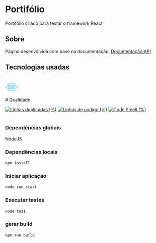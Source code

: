# Portifólio
  Portifólio criado para testar o framework React
 
## Sobre

 Página desenvolvida com base na documentação:
 [Documentação API](https://react.dev/learn/typescript)
 
## Tecnologias usadas

<div style="display: inline_block">
  <br>
  <img align="center" alt="React" height="30" width="40" src="https://raw.githubusercontent.com/devicons/devicon/master/icons/react/react-original.svg">
</div>
<br>
# Qualidade
<br>

[![Linhas duplicadas (%)](https://sonarcloud.io/api/project_badges/measure?project=idpablo_ipablo.dev&metric=duplicated_lines_density&token=d4215bf2fb0f7ecd767bcb859bcd6df371e6832e)](https://sonarcloud.io/summary/new_code?id=idpablo_ipablo.dev)
[![Linhas de codigo (%)](https://sonarcloud.io/api/project_badges/measure?project=idpablo_ipablo.dev&metric=ncloc&token=d4215bf2fb0f7ecd767bcb859bcd6df371e6832e)](https://sonarcloud.io/summary/new_code?id=idpablo_ipablo.dev)
[![Code Smell (%)](https://sonarcloud.io/api/project_badges/measure?project=idpablo_ipablo.dev&metric=code_smells&token=d4215bf2fb0f7ecd767bcb859bcd6df371e6832e)](https://sonarcloud.io/summary/new_code?id=idpablo_ipablo.dev)
<br>
<br>

### Dependências globais

NodeJS

### Dependências locais

```bash
npm install 
```

### Iniciar aplicação

```bash
node run start 
```

### Executar testes

```bash
node test 
```

### gerar build

```bash
npm run build
```
